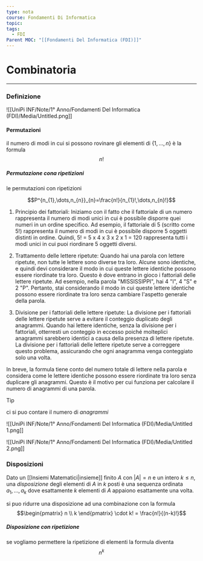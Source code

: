 ```yaml
---
type: nota
course: Fondamenti Di Informatica
topic: 
tags:
  - FDI
Parent MOC: "[[Fondamenti Del Informatica (FDI)]]"
---
```

# Combinatoria
---

### Definizione

![[UniPi INF/Note/1° Anno/Fondamenti Del Informatica (FDI)/Media/Untitled.png]]
#### Permutazioni
il numero di modi in cui si possono rovinare gli elementi di $\{ 1,\dots,n \}$ è la formula $$n!$$
##### Permutazione cona ripetizioni
le permutazioni con ripetizioni 

$$P^{n_{1},\dots,n_{n}}_{n}=\frac{n!}{n_{1}!,\dots,n_{n}!}$$

1. Principio dei fattoriali: Iniziamo con il fatto che il fattoriale di un numero rappresenta il numero di modi unici in cui è possibile disporre quei numeri in un ordine specifico. Ad esempio, il fattoriale di 5 (scritto come 5!) rappresenta il numero di modi in cui è possibile disporre 5 oggetti distinti in ordine. Quindi, 5! = 5 x 4 x 3 x 2 x 1 = 120 rappresenta tutti i modi unici in cui puoi riordinare 5 oggetti diversi.

  

2. Trattamento delle lettere ripetute: Quando hai una parola con lettere ripetute, non tutte le lettere sono diverse tra loro. Alcune sono identiche, e quindi devi considerare il modo in cui queste lettere identiche possono essere riordinate tra loro. Questo è dove entrano in gioco i fattoriali delle lettere ripetute. Ad esempio, nella parola "MISSISSIPPI", hai 4 "I", 4 "S" e 2 "P". Pertanto, stai considerando il modo in cui queste lettere identiche possono essere riordinate tra loro senza cambiare l'aspetto generale della parola.

  

3. Divisione per i fattoriali delle lettere ripetute: La divisione per i fattoriali delle lettere ripetute serve a evitare il conteggio duplicato degli anagrammi. Quando hai lettere identiche, senza la divisione per i fattoriali, otterresti un conteggio in eccesso poiché molteplici anagrammi sarebbero identici a causa della presenza di lettere ripetute. La divisione per i fattoriali delle lettere ripetute serve a correggere questo problema, assicurando che ogni anagramma venga conteggiato solo una volta.

  

In breve, la formula tiene conto del numero totale di lettere nella parola e considera come le lettere identiche possono essere riordinate tra loro senza duplicare gli anagrammi. Questo è il motivo per cui funziona per calcolare il numero di anagrammi di una parola.
>[!tip]
>ci si puo contare il numero di _anagrammi_




![[UniPi INF/Note/1° Anno/Fondamenti Del Informatica (FDI)/Media/Untitled 1.png]]

![[UniPi INF/Note/1° Anno/Fondamenti Del Informatica (FDI)/Media/Untitled 2.png]]

### Disposizioni
Dato un [[Insiemi Matematici|insieme]] finito $A$ con $|A| = n$ e un intero $k ≤ n$, una _disposizione_ degli elementi di $A$ in $k$ posti è una sequenza ordinata $a_1, \dots , a_k$ dove esattamente $k$ elementi di $A$ appaiono esattamente una volta.


si puo ridurre una disposizione ad una combinazione con la formula
$$\begin{pmatrix}
n \\ k
\end{pmatrix} \cdot k! = \frac{n!}{(n-k)!}$$
##### Disposizione con ripetizione
se vogliamo permettere la ripetizione di elementi 
la formula diventa 
$$n^{k}$$



